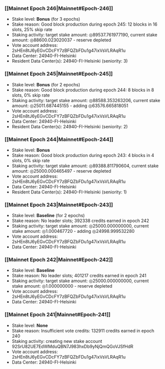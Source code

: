### [[Mainnet Epoch 246|Mainnet#Epoch-246]]
* Stake level: **Bonus** (for 3 epochs)
* Stake reason: Good block production during epoch 245: 12 blocks in 16 slots, 25% skip rate
* Staking activity: target stake amount: ◎89537.761977190, current stake amount: ◎88600.023020037 - reserve depleted
* Vote account address: 2sHEn8tJ6yEGvCDcFY7zBFQZbFDu1g47ixVsVLRAqR1u
* Data Center: 24940-FI-Helsinki
* Resident Data Center(s): 24940-FI-Helsinki (seniority: 3)
### [[Mainnet Epoch 245|Mainnet#Epoch-245]]
* Stake level: **Bonus** (for 2 epochs)
* Stake reason: Good block production during epoch 244: 8 blocks in 8 slots, 0% skip rate
* Staking activity: target stake amount: ◎88588.353263206, current stake amount: ◎25011.687445155 - adding ◎63576.665818051
* Vote account address: 2sHEn8tJ6yEGvCDcFY7zBFQZbFDu1g47ixVsVLRAqR1u
* Data Center: 24940-FI-Helsinki
* Resident Data Center(s): 24940-FI-Helsinki (seniority: 2)
### [[Mainnet Epoch 244|Mainnet#Epoch-244]]
* Stake level: **Bonus**
* Stake reason: Good block production during epoch 243: 4 blocks in 4 slots, 0% skip rate
* Staking activity: target stake amount: ◎89388.811790604, current stake amount: ◎25000.000465497 - reserve depleted
* Vote account address: 2sHEn8tJ6yEGvCDcFY7zBFQZbFDu1g47ixVsVLRAqR1u
* Data Center: 24940-FI-Helsinki
* Resident Data Center(s): 24940-FI-Helsinki (seniority: 1)
### [[Mainnet Epoch 243|Mainnet#Epoch-243]]
* Stake level: **Baseline** (for 2 epochs)
* Stake reason: No leader slots; 392338 credits earned in epoch 242
* Staking activity: target stake amount: ◎25000.000000000, current stake amount: ◎1.000467720 - adding ◎24998.999532280
* Vote account address: 2sHEn8tJ6yEGvCDcFY7zBFQZbFDu1g47ixVsVLRAqR1u
* Data Center: 24940-FI-Helsinki
### [[Mainnet Epoch 242|Mainnet#Epoch-242]]
* Stake level: **Baseline**
* Stake reason: No leader slots; 401217 credits earned in epoch 241
* Staking activity: target stake amount: ◎25000.000000000, current stake amount: ◎1.000000000 - reserve depleted
* Vote account address: 2sHEn8tJ6yEGvCDcFY7zBFQZbFDu1g47ixVsVLRAqR1u
* Data Center: 24940-FI-Helsinki
### [[Mainnet Epoch 241|Mainnet#Epoch-241]]
* Stake level: **None**
* Stake reason: Insufficient vote credits: 132911 credits earned in epoch 240
* Staking activity: creating new stake account 92SrU82UE7EdWMduQBN7J983hxDb9yNjQmQGoVJSfHdR
* Vote account address: 2sHEn8tJ6yEGvCDcFY7zBFQZbFDu1g47ixVsVLRAqR1u
* Data Center: 24940-FI-Helsinki